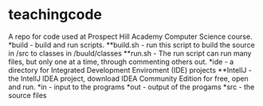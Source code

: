 teachingcode
============

A repo for code used at Prospect Hill Academy Computer Science course.  
*build - build and run scripts. 
**build.sh - run this script to build the source in /src to classes in /buuld/classes
**run.sh - The run script can run many files, but only one at a time, through commenting others out.
*ide - a directory for Integrated Development Enviroment (IDE) projects
**IntellJ - the IntellJ IDEA project, download IDEA Community Edition for free, open and run.
*in - input to the programs
*out - output of the progams
*src - the source files